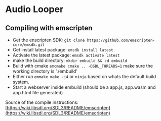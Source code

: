 # Audio Looper


## Compiling with emscripten
- Get the enscripten SDK: `git clone https://github.com/emscripten-core/emsdk.git`
- Get install latest package: `emsdk install latest`
- Activate the latest package: `emsdk activate latest`
- make the build directory: `mkdir embuild && cd embuild`
- Build with cmake `emcmake cmake .. -DSDL_THREADS=1` make sure the working directory is './embuild'
- Either run `emmake make -j4` or `ninja` based on whats the default build system.
- Start a webserver inside embuild (should be a app.js, app.wasm and app.html file generated)


Source of the compile instructions: [https://wiki.libsdl.org/SDL3/README/emscripten](https://wiki.libsdl.org/SDL3/README/emscripten)

